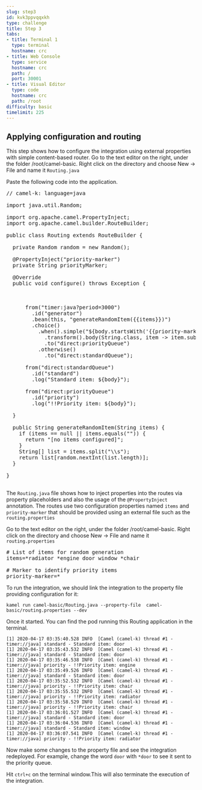 ```yaml
---
slug: step3
id: kvk3ppvqqxkh
type: challenge
title: Step 3
tabs:
- title: Terminal 1
  type: terminal
  hostname: crc
- title: Web Console
  type: service
  hostname: crc
  path: /
  port: 30001
- title: Visual Editor
  type: code
  hostname: crc
  path: /root
difficulty: basic
timelimit: 225
---
```

## Applying configuration and routing

This step shows how to configure the integration using external properties with simple content-based router.
Go to the text editor on the right, under the folder /root/camel-basic. Right click on the directory and choose New -> File and name it `Routing.java`

Paste the following code into the application.

<pre class="file" data-filename="Routing.java" data-target="replace">
// camel-k: language=java

import java.util.Random;

import org.apache.camel.PropertyInject;
import org.apache.camel.builder.RouteBuilder;

public class Routing extends RouteBuilder {

  private Random random = new Random();

  @PropertyInject("priority-marker")
  private String priorityMarker;

  @Override
  public void configure() throws Exception {



      from("timer:java?period=3000")
        .id("generator")
        .bean(this, "generateRandomItem({{items}})")
        .choice()
          .when().simple("${body.startsWith('{{priority-marker}}')}")
            .transform().body(String.class, item -> item.substring(priorityMarker.length()))
            .to("direct:priorityQueue")
          .otherwise()
            .to("direct:standardQueue");

      from("direct:standardQueue")
        .id("standard")
        .log("Standard item: ${body}");

      from("direct:priorityQueue")
        .id("priority")
        .log("!!Priority item: ${body}");

  }

  public String generateRandomItem(String items) {
    if (items == null || items.equals("")) {
      return "[no items configured]";
    }
    String[] list = items.split("\\s");
    return list[random.nextInt(list.length)];
  }

}

</pre>

The `Routing.java` file shows how to inject properties into the routes via property placeholders and also the usage of the `@PropertyInject` annotation.
The routes use two configuration properties named `items` and `priority-marker` that should be provided using an external file such as the `routing.properties`

Go to the text editor on the right, under the folder /root/camel-basic. Right click on the directory and choose New -> File and name it `routing.properties`

<pre class="file" data-filename="routing.properties" data-target="replace">
# List of items for random generation
items=*radiator *engine door window *chair

# Marker to identify priority items
priority-marker=*
</pre>

To run the integration, we should link the integration to the property file providing configuration for it:

```
kamel run camel-basic/Routing.java --property-file  camel-basic/routing.properties --dev
```
Once it started. You can find the pod running this Routing application in the terminal.

```
[1] 2020-04-17 03:35:40.528 INFO  [Camel (camel-k) thread #1 - timer://java] standard - Standard item: door
[1] 2020-04-17 03:35:43.532 INFO  [Camel (camel-k) thread #1 - timer://java] standard - Standard item: door
[1] 2020-04-17 03:35:46.538 INFO  [Camel (camel-k) thread #1 - timer://java] priority - !!Priority item: engine
[1] 2020-04-17 03:35:49.526 INFO  [Camel (camel-k) thread #1 - timer://java] standard - Standard item: door
[1] 2020-04-17 03:35:52.532 INFO  [Camel (camel-k) thread #1 - timer://java] priority - !!Priority item: chair
[1] 2020-04-17 03:35:55.532 INFO  [Camel (camel-k) thread #1 - timer://java] priority - !!Priority item: radiator
[1] 2020-04-17 03:35:58.529 INFO  [Camel (camel-k) thread #1 - timer://java] priority - !!Priority item: chair
[1] 2020-04-17 03:36:01.527 INFO  [Camel (camel-k) thread #1 - timer://java] standard - Standard item: door
[1] 2020-04-17 03:36:04.536 INFO  [Camel (camel-k) thread #1 - timer://java] standard - Standard item: window
[1] 2020-04-17 03:36:07.541 INFO  [Camel (camel-k) thread #1 - timer://java] priority - !!Priority item: radiator
```

Now make some changes to the property file and see the integration redeployed.
For example, change the word `door` with `*door` to see it sent to the priority queue.


Hit `ctrl+c` on the terminal window.This will also terminate the execution of the integration.
